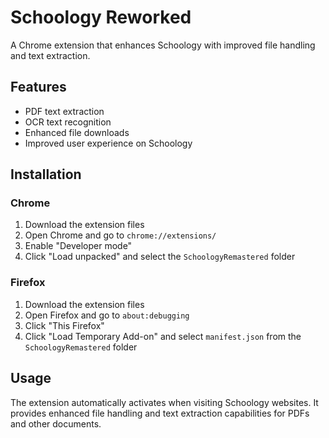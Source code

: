 # Schoology Reworked

A Chrome extension that enhances Schoology with improved file handling and text extraction.

## Features

- PDF text extraction
- OCR text recognition
- Enhanced file downloads
- Improved user experience on Schoology

## Installation

### Chrome
1. Download the extension files
2. Open Chrome and go to `chrome://extensions/`
3. Enable "Developer mode"
4. Click "Load unpacked" and select the `SchoologyRemastered` folder

### Firefox
1. Download the extension files
2. Open Firefox and go to `about:debugging`
3. Click "This Firefox"
4. Click "Load Temporary Add-on" and select `manifest.json` from the `SchoologyRemastered` folder

## Usage

The extension automatically activates when visiting Schoology websites. It provides enhanced file handling and text extraction capabilities for PDFs and other documents.
